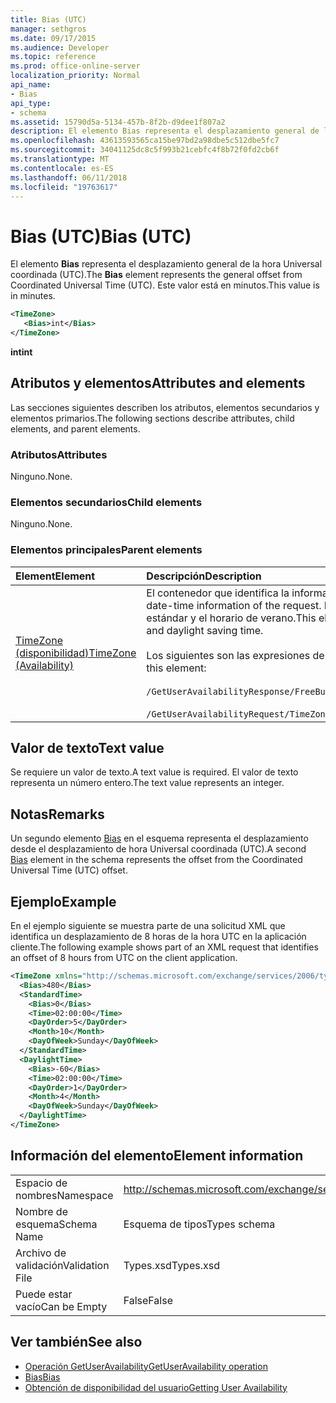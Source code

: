 ```yaml
---
title: Bias (UTC)
manager: sethgros
ms.date: 09/17/2015
ms.audience: Developer
ms.topic: reference
ms.prod: office-online-server
localization_priority: Normal
api_name:
- Bias
api_type:
- schema
ms.assetid: 15790d5a-5134-457b-8f2b-d9dee1f807a2
description: El elemento Bias representa el desplazamiento general de la hora Universal coordinada (UTC). Este valor está en minutos.
ms.openlocfilehash: 43613593565ca15be97bd2a98dbe5c512dbe5fc7
ms.sourcegitcommit: 34041125dc8c5f993b21cebfc4f8b72f0fd2cb6f
ms.translationtype: MT
ms.contentlocale: es-ES
ms.lasthandoff: 06/11/2018
ms.locfileid: "19763617"
---
```

# <a name="bias-utc"></a><span data-ttu-id="3fdbd-104">Bias (UTC)</span><span class="sxs-lookup"><span data-stu-id="3fdbd-104">Bias (UTC)</span></span>

<span data-ttu-id="3fdbd-105">El elemento **Bias** representa el desplazamiento general de la hora Universal coordinada (UTC).</span><span class="sxs-lookup"><span data-stu-id="3fdbd-105">The **Bias** element represents the general offset from Coordinated Universal Time (UTC).</span></span> <span data-ttu-id="3fdbd-106">Este valor está en minutos.</span><span class="sxs-lookup"><span data-stu-id="3fdbd-106">This value is in minutes.</span></span> 
  
```xml
<TimeZone>
   <Bias>int</Bias>
</TimeZone>
```

<span data-ttu-id="3fdbd-107">**int**</span><span class="sxs-lookup"><span data-stu-id="3fdbd-107">**int**</span></span>

## <a name="attributes-and-elements"></a><span data-ttu-id="3fdbd-108">Atributos y elementos</span><span class="sxs-lookup"><span data-stu-id="3fdbd-108">Attributes and elements</span></span>

<span data-ttu-id="3fdbd-109">Las secciones siguientes describen los atributos, elementos secundarios y elementos primarios.</span><span class="sxs-lookup"><span data-stu-id="3fdbd-109">The following sections describe attributes, child elements, and parent elements.</span></span>
  
### <a name="attributes"></a><span data-ttu-id="3fdbd-110">Atributos</span><span class="sxs-lookup"><span data-stu-id="3fdbd-110">Attributes</span></span>

<span data-ttu-id="3fdbd-111">Ninguno.</span><span class="sxs-lookup"><span data-stu-id="3fdbd-111">None.</span></span>
  
### <a name="child-elements"></a><span data-ttu-id="3fdbd-112">Elementos secundarios</span><span class="sxs-lookup"><span data-stu-id="3fdbd-112">Child elements</span></span>

<span data-ttu-id="3fdbd-113">Ninguno.</span><span class="sxs-lookup"><span data-stu-id="3fdbd-113">None.</span></span>
  
### <a name="parent-elements"></a><span data-ttu-id="3fdbd-114">Elementos principales</span><span class="sxs-lookup"><span data-stu-id="3fdbd-114">Parent elements</span></span>

|<span data-ttu-id="3fdbd-115">**Element**</span><span class="sxs-lookup"><span data-stu-id="3fdbd-115">**Element**</span></span>|<span data-ttu-id="3fdbd-116">**Descripción**</span><span class="sxs-lookup"><span data-stu-id="3fdbd-116">**Description**</span></span>|
|:-----|:-----|
|[<span data-ttu-id="3fdbd-117">TimeZone (disponibilidad)</span><span class="sxs-lookup"><span data-stu-id="3fdbd-117">TimeZone (Availability)</span></span>](timezone-availability.md) <br/> | <span data-ttu-id="3fdbd-118">El contenedor que identifica la información de fecha y hora de la solicitud.</span><span class="sxs-lookup"><span data-stu-id="3fdbd-118">The container that identifies the date-time information of the request.</span></span> <span data-ttu-id="3fdbd-119">Este elemento contiene información sobre la transición entre la hora estándar y el horario de verano.</span><span class="sxs-lookup"><span data-stu-id="3fdbd-119">This element contains information about the transition between standard time and daylight saving time.</span></span>  <br/><br/><span data-ttu-id="3fdbd-120">Los siguientes son las expresiones de XPath para este elemento:</span><span class="sxs-lookup"><span data-stu-id="3fdbd-120">The following are the XPath expressions to this element:</span></span><br/><br/>   `/GetUserAvailabilityResponse/FreeBusyResponseArray/FreeBusyResponse/FreeBusyView/WorkingHours/TimeZone` <br/><br/>`/GetUserAvailabilityRequest/TimeZone` <br/> |
   
## <a name="text-value"></a><span data-ttu-id="3fdbd-121">Valor de texto</span><span class="sxs-lookup"><span data-stu-id="3fdbd-121">Text value</span></span>

<span data-ttu-id="3fdbd-122">Se requiere un valor de texto.</span><span class="sxs-lookup"><span data-stu-id="3fdbd-122">A text value is required.</span></span> <span data-ttu-id="3fdbd-123">El valor de texto representa un número entero.</span><span class="sxs-lookup"><span data-stu-id="3fdbd-123">The text value represents an integer.</span></span>
  
## <a name="remarks"></a><span data-ttu-id="3fdbd-124">Notas</span><span class="sxs-lookup"><span data-stu-id="3fdbd-124">Remarks</span></span>

<span data-ttu-id="3fdbd-125">Un segundo elemento [Bias](bias.md) en el esquema representa el desplazamiento desde el desplazamiento de hora Universal coordinada (UTC).</span><span class="sxs-lookup"><span data-stu-id="3fdbd-125">A second [Bias](bias.md) element in the schema represents the offset from the Coordinated Universal Time (UTC) offset.</span></span> 
  
## <a name="example"></a><span data-ttu-id="3fdbd-126">Ejemplo</span><span class="sxs-lookup"><span data-stu-id="3fdbd-126">Example</span></span>

<span data-ttu-id="3fdbd-127">En el ejemplo siguiente se muestra parte de una solicitud XML que identifica un desplazamiento de 8 horas de la hora UTC en la aplicación cliente.</span><span class="sxs-lookup"><span data-stu-id="3fdbd-127">The following example shows part of an XML request that identifies an offset of 8 hours from UTC on the client application.</span></span>
  
```xml
<TimeZone xmlns="http://schemas.microsoft.com/exchange/services/2006/types">
  <Bias>480</Bias>
  <StandardTime>
    <Bias>0</Bias>
    <Time>02:00:00</Time>
    <DayOrder>5</DayOrder>
    <Month>10</Month>
    <DayOfWeek>Sunday</DayOfWeek>
  </StandardTime>
  <DaylightTime>
    <Bias>-60</Bias>
    <Time>02:00:00</Time>
    <DayOrder>1</DayOrder>
    <Month>4</Month>
    <DayOfWeek>Sunday</DayOfWeek>
  </DaylightTime>
</TimeZone>
```

## <a name="element-information"></a><span data-ttu-id="3fdbd-128">Información del elemento</span><span class="sxs-lookup"><span data-stu-id="3fdbd-128">Element information</span></span>

|||
|:-----|:-----|
|<span data-ttu-id="3fdbd-129">Espacio de nombres</span><span class="sxs-lookup"><span data-stu-id="3fdbd-129">Namespace</span></span>  <br/> |http://schemas.microsoft.com/exchange/services/2006/types  <br/> |
|<span data-ttu-id="3fdbd-130">Nombre de esquema</span><span class="sxs-lookup"><span data-stu-id="3fdbd-130">Schema Name</span></span>  <br/> |<span data-ttu-id="3fdbd-131">Esquema de tipos</span><span class="sxs-lookup"><span data-stu-id="3fdbd-131">Types schema</span></span>  <br/> |
|<span data-ttu-id="3fdbd-132">Archivo de validación</span><span class="sxs-lookup"><span data-stu-id="3fdbd-132">Validation File</span></span>  <br/> |<span data-ttu-id="3fdbd-133">Types.xsd</span><span class="sxs-lookup"><span data-stu-id="3fdbd-133">Types.xsd</span></span>  <br/> |
|<span data-ttu-id="3fdbd-134">Puede estar vacío</span><span class="sxs-lookup"><span data-stu-id="3fdbd-134">Can be Empty</span></span>  <br/> |<span data-ttu-id="3fdbd-135">False</span><span class="sxs-lookup"><span data-stu-id="3fdbd-135">False</span></span>  <br/> |
   
## <a name="see-also"></a><span data-ttu-id="3fdbd-136">Ver también</span><span class="sxs-lookup"><span data-stu-id="3fdbd-136">See also</span></span>

- [<span data-ttu-id="3fdbd-137">Operación GetUserAvailability</span><span class="sxs-lookup"><span data-stu-id="3fdbd-137">GetUserAvailability operation</span></span>](getuseravailability-operation.md)  
- [<span data-ttu-id="3fdbd-138">Bias</span><span class="sxs-lookup"><span data-stu-id="3fdbd-138">Bias</span></span>](bias.md)
- [<span data-ttu-id="3fdbd-139">Obtención de disponibilidad del usuario</span><span class="sxs-lookup"><span data-stu-id="3fdbd-139">Getting User Availability</span></span>](http://msdn.microsoft.com/library/d4133fcb-9b0f-4e6b-aadf-a389da83516a%28Office.15%29.aspx)

